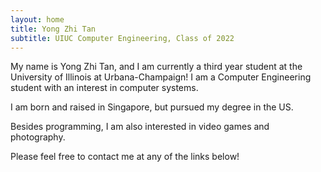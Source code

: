 ```yaml
---
layout: home
title: Yong Zhi Tan
subtitle: UIUC Computer Engineering, Class of 2022
---
```

My name is Yong Zhi Tan, and I am currently a third year student at the University of Illinois at Urbana-Champaign! I am a Computer Engineering student with an interest in computer systems.

I am born and raised in Singapore, but pursued my degree in the US.

Besides programming, I am also interested in video games and photography.

Please feel free to contact me at any of the links below!
